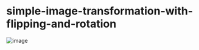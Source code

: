 # simple-image-transformation-with-flipping-and-rotation

![image](simple-image-transformation-with-flipping-and-rotation/dog_git/dog_git.001.jpeg)

